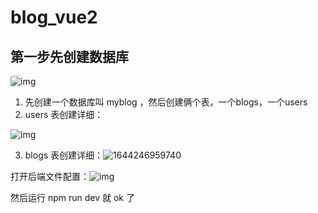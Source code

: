 # blog_vue2

## 第一步先创建数据库

![img](https://img-blog.csdnimg.cn/f68d0c17688a43f6b704cef11d4e6f88.png?x-oss-process=image/watermark,type_d3F5LXplbmhlaQ,shadow_50,text_Q1NETiBAWWVsbG93V2VuSmll,size_20,color_FFFFFF,t_70,g_se,x_16)![点击并拖拽以移动](data:image/gif;base64,R0lGODlhAQABAPABAP///wAAACH5BAEKAAAALAAAAAABAAEAAAICRAEAOw==)

1. 先创建一个数据库叫 myblog ，然后创建俩个表，一个blogs，一个users
2. users 表创建详细：

![img](https://img-blog.csdnimg.cn/323123cfb3ff427da67ed31ade837536.png?x-oss-process=image/watermark,type_d3F5LXplbmhlaQ,shadow_50,text_Q1NETiBAWWVsbG93V2VuSmll,size_20,color_FFFFFF,t_70,g_se,x_16)![点击并拖拽以移动](data:image/gif;base64,R0lGODlhAQABAPABAP///wAAACH5BAEKAAAALAAAAAABAAEAAAICRAEAOw==)

3. blogs 表创建详细：![1644246959740](C:\Users\16063\AppData\Roaming\Typora\typora-user-images\1644246959740.png)

打开后端文件配置：![img](https://img-blog.csdnimg.cn/b62847a27dd14f4eb14d8f49cbe7f878.png?x-oss-process=image/watermark,type_d3F5LXplbmhlaQ,shadow_50,text_Q1NETiBAWWVsbG93V2VuSmll,size_20,color_FFFFFF,t_70,g_se,x_16)![点击并拖拽以移动](data:image/gif;base64,R0lGODlhAQABAPABAP///wAAACH5BAEKAAAALAAAAAABAAEAAAICRAEAOw==)

然后运行 npm run dev 就 ok 了


